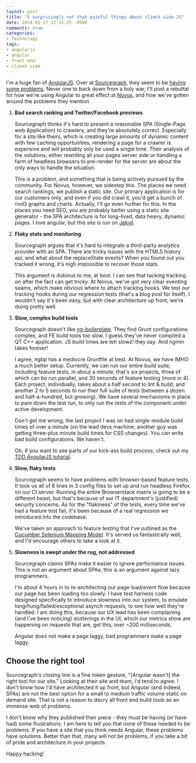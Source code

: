 ```yaml
---
layout: post
title: "5 surprisingly not that painful things about client-side JS"
date: 2014-02-17 22:33:25 -0500
comments: true
categories: 
- Technology
tags:
- angularjs
- angular
- front end
- client side
---
```


I'm a huge fan of [AngularJS][angularjs]. Over at [Sourcegraph][sourcegraph],
they seem to be [having some problems][switching]. Never one to back down from a
holy war, I'll post a rebuttal for how we're using Angular to great effect at
[Novus][novus], and how we've gotten around the problems they mention.

<!--more-->

1. **Bad search ranking and Twitter/Facebook previews**

    Sourcegraph thinks it's hard to present a reasonable SPA (Single-Page web Application) to crawlers, and
    they're absolutely correct. Especially for a site like theirs, which is creating
    large amounts of dynamic content with few caching opportunities, rendering a
    page for a crawler is expensive and will probably only be used a single time.
    Their analysis of the solutions, either rewriting all your pages server side or
    handling a farm of headless browsers to pre-render for the server are about the
    only ways to handle the situation.

    This is a problem, and something that is being actively pursued by the
    community. For Novus, however, we sidestep this. The places we need search
    rankings, we publish a static site. Our primary application is for our customers
    only, and even if you did crawl it, you'd get a bunch of nvd3 graphs and charts.
    Actually, I'll go even further for this. In the places you need SEO, you are
    probably better using a static site generator - the SPA architecture is for
    long-lived, data heavy, dynamic pages. I love angular, but this site is run on
    [Jekyll][jekyll].

1. **Flaky stats and monitoring**

    Sourcegraph argues that it's hard to integrate a third-party analytics provider
    with an SPA. There are tricky issues with the HTML5 history api, and what about
    the replaceState events? When you found out you tracked it wrong, it's nigh
    impossible to recover those stats.

    This argument is dubious to me, at best. I can see that tacking tracking on
    after the fact can get tricky. At Novus, we've got very clear eventing seams,
    which make obvious where to attach tracking hooks. We test our tracking hooks
    during our regression tests (that's a blog post for itself). I wouldn't say it's
    been easy, but with clear architecture up front, we're doing pretty well.

1. **Slow, complex build tools**

    Sourcegraph doesn't like [ng-boilerplate][ngbp]. They find Grunt configurations
    complex, and FE build tools too slow. I guess they've never compiled a QT C++
    application. JS build times are teh slowz! they say. And ngmin takes forever!

    I agree, ngbp has a mediocre Gruntfile at best. At Novus, we have IMHO a much
    better setup. Currently, we can run our entire build suite, including feature
    tests, in about a minute; that's six projects, three of which can be run
    parallel, and 30 seconds of feature testing (more in 4). Each project,
    individually, takes about a half second to lint & build, and another 2 to 5
    seconds to run their full suite of tests (between a dozen and half-a-hundred,
    but growing). We have several mechanisms in place to pare down the test run, to
    only run the tests of the component under active development.

    Don't get me wrong, the last project I was on had single-module build times of
    over a minute (on the lead devs machine; another guy was getting three-plus minute build
    times for CSS changes). You can write bad build configurations. We haven't.

    Oh, if you want to see parts of our kick-ass build process, check out my
    [TDD AngularJS tutorial][tdd-angular].

1. **Slow, flaky tests**

    Sourcegraph seems to have problems with browser-based feature tests. It took us
    all of 8 lines in 3 config files to set up and run headless Firefox on our CI
    server. Running the entire Browserstack matrix is going to be a different beast,
    but that's because of our IT department's (justified) security concerns. As for
    the "flakiness" of the tests, every time we've had a feature test fail, it's
    been because of a real regression we introduced into the codebase.

    We've taken an approach to feature testing that I've outlined as the
    [Cucumber Selenium Mapping Model][csmm]. It's served us fantastically well, and I'd
    encourage others to take a look at it.

1. **Slowness is swept under the rug, not addressed**

    Sourcegraph claims SPAs make it easier to ignore performance issues. This is not
    an argument about SPAs, this is an argument against lazy programmers.

    I'm about 4 hours in to re-architecting our page load/event flow because our
    page has been loading too slowly. I have test harness code designed specifically
    to introduce slowness into our system, to emulate long/hung/failed/exceptional
    asynch requests, to see how well they're handled. I am doing this, because our
    UX lead has been complaining (and I've been noticing) stutterings in the UI,
    which our metrics show are happening on requests that are, get this, over ~200
    milliseconds.

    Angular does not make a page laggy, bad programmers make a page laggy.

## Choose the right tool

Sourcegraph's closing line is a fine token gesture, "[Angular wasn't] the right
tool for our site." Looking at their site and team, I'd tend to agree. I don't
know how I'd have architected it up front, but Angular (and indeed, SPAs) are
not the best option for a small to medium traffic volume static on demand site.
That is not a reason to decry all front end build tools as an immense web of
problems.

I don't know why they published their piece - they must be having (or have had)
some frustrations. I am here to tell you that none of these needed to be
problems. If you have a site that you think needs Angular, these problems have
solutions. Better than that, many will not be problems, if you take a bit of
pride and architecture in your projects.

Happy hacking!

[angularjs]: http://angularjs.org/
[sourcegraph]: https://sourcegraph.com/
[switching]: https://sourcegraph.com/blog/switching-from-angularjs-to-server-side-html
[novus]: http://novus.com
[jekyll]: http://jekyllrb.com/
[csmm]: http://davidsouther.com/2014/01/cucumber-selenium-mappings-model/
[tdd-angular]: http://davidsouther.com/tdd-angular/
[ngbp]: http://joshdmiller.github.io/ng-boilerplate/#/home

